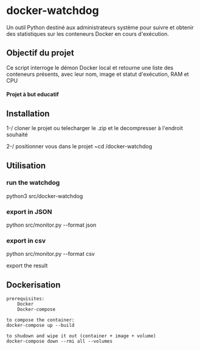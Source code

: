 # docker-watchdog
 Un outil Python destiné aux administrateurs système pour suivre et obtenir des statistiques 
sur les conteneurs Docker en cours d'exécution.

## Objectif du projet
 Ce script interroge le démon Docker local et retourne une liste des conteneurs présents, 
avec leur nom, image et statut d'exécution, RAM et CPU

#### Projet à but educatif

## Installation
  
  1-/ cloner le projet 
  ou telecharger le .zip et le decompresser à l'endroit souhaité 
 
  2-/ positionner vous dans le projet 
  ~cd /docker-watchdog

## Utilisation

### run the watchdog
python3 src/docker-watchdog

### export in JSON
 python src/monitor.py --format json

### export in csv
python src/monitor.py --format csv

export the result
   ## Dockerisation
    prerequisites: 
        Docker
        Docker-compose

    to compose the container:
    docker-compose up --build

    to shudown and wipe it out (container + image + volume)
    docker-compose down --rmi all --volumes


